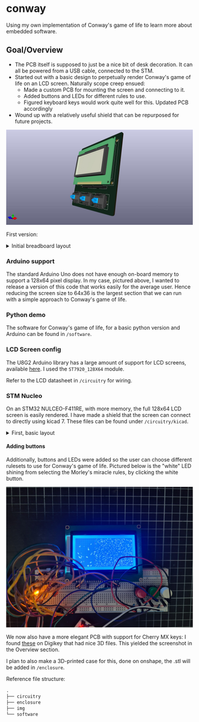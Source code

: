 # conway
Using my own implementation of Conway's game of life to learn more about embedded software.

## Goal/Overview

- The PCB itself is supposed to just be a nice bit of desk decoration. It can all be powered
from a USB cable, connected to the STM. 
- Started out with a basic design to perpetually render Conway's game of life on an LCD
screen. Naturally scope creep ensued:
    - Made a custom PCB for mounting the screen and connecting to it.
    - Added buttons and LEDs for different rules to use.
    - Figured keyboard keys would work quite well for this. Updated PCB accordingly
- Wound up with a relatively useful shield that can be repurposed for future projects.

![Screenshot](img/conway_proj.jpg)

First version:
<details>
<summary> Initial breadboard layout</summary>

![Screenshot](img/arduino_snapshot.jpg)

</details>


### Arduino support
The standard Arduino Uno does not have enough on-board memory to support a 128x64 pixel display.
In my case, pictured above, I wanted to release a version of this code that works easily for the average user.
Hence reducing the screen size to 64x36 is the largest section that we can run with a simple approach to Conway's game of life.

### Python demo
The software for Conway's game of life, for a basic python version and Arduino can be found in `/software`.

### LCD Screen config
The U8G2 Arduino library has a large amount of support for LCD screens, available [here](https://github.com/olikraus/u8g2/wiki/u8g2setupcpp). I used the `ST7920_128X64` module.

Refer to the LCD datasheet in `/circuitry` for wiring.

### STM Nucleo
On an STM32 NULCEO-F411RE, with more memory, the full 128x64 LCD screen is easily rendered.
I have made a shield that the screen can connect to directly using kicad 7. 
These files can be found under `/circuitry/kicad`. 

<details>
<summary> First, basic layout</summary>

![Screenshot](img/conway_board_3d.png)

Example wiring.
Barebones only display updating is in `conway_stm64.ino` for full display and a counter of generations.

![Screenshot](img/full_conway.jpeg)
![Screenshot](img/stm_wiring.jpeg)


</details>

#### Adding buttons

Additionally, buttons and LEDs were added so the user can choose different rulesets to use
for Conway's game of life. Pictured below is the "white" LED shining from selecting the
Morley's miracle rules, by clicking the white button.

![Screenshot](img/morley_running.jpg)

We now also have a more elegant PCB with support for Cherry MX keys:
I found [these](https://www.digikey.co.nz/en/products/detail/cherry-americas-llc/MX1A-E1NW/20180) 
on Digikey that had nice 3D files. This yielded the screenshot in the Overview section.

I plan to also make a 3D-printed case for this, done on onshape, the .stl will be added in `/enclosure`.

Reference file structure:
```
.
├── circuitry
├── enclosure
├── img
└── software
```
